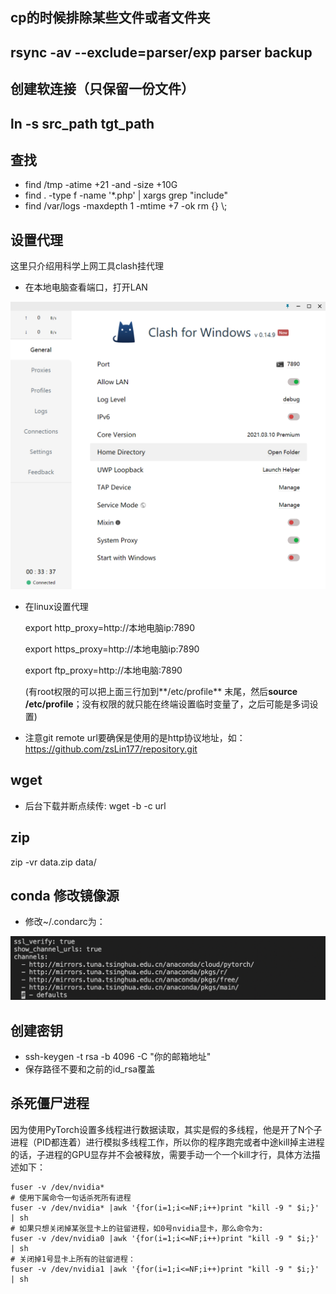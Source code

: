 ## cp的时候排除某些文件或者文件夹
rsync -av --exclude=parser/exp parser backup
---
## 创建软连接（只保留一份文件）
ln -s src_path tgt_path
---
## 查找
* find /tmp -atime +21 -and -size +10G
* find . -type f -name '*.php' | xargs grep "include"
* find /var/logs -maxdepth 1 -mtime +7 -ok rm {} \\;

## 设置代理
这里只介绍用科学上网工具clash挂代理
* 在本地电脑查看端口，打开LAN
<img src="imgs/clash_proxy.png" alt="image-20211012160316595" style="zoom:50%;" />

* 在linux设置代理

  export http_proxy=http://本地电脑ip:7890

  export https_proxy=http://本地电脑ip:7890

  export ftp_proxy=http://本地电脑:7890

  (有root权限的可以把上面三行加到**/etc/profile** 末尾，然后**source /etc/profile**；没有权限的就只能在终端设置临时变量了，之后可能是多词设置)

* 注意git remote url要确保是使用的是http协议地址，如：https://github.com/zsLin177/repository.git

## wget
* 后台下载并断点续传: wget -b -c url
  
## zip
zip -vr data.zip data/

## conda 修改镜像源
* 修改~/.condarc为：
<img src="imgs/conda_src.png" alt="image-2" style="zoom:80%;" />

## 创建密钥
* ssh-keygen -t rsa -b 4096 -C "你的邮箱地址"
* 保存路径不要和之前的id_rsa覆盖

## 杀死僵尸进程
因为使用PyTorch设置多线程进行数据读取，其实是假的多线程，他是开了N个子进程（PID都连着）进行模拟多线程工作，所以你的程序跑完或者中途kill掉主进程的话，子进程的GPU显存并不会被释放，需要手动一个一个kill才行，具体方法描述如下：
```shell
fuser -v /dev/nvidia*
# 使用下属命令一句话杀死所有进程
fuser -v /dev/nvidia* |awk '{for(i=1;i<=NF;i++)print "kill -9 " $i;}' | sh
# 如果只想关闭掉某张显卡上的驻留进程，如0号nvidia显卡，那么命令为:
fuser -v /dev/nvidia0 |awk '{for(i=1;i<=NF;i++)print "kill -9 " $i;}' | sh
# 关闭掉1号显卡上所有的驻留进程：
fuser -v /dev/nvidia1 |awk '{for(i=1;i<=NF;i++)print "kill -9 " $i;}' | sh
```

  
